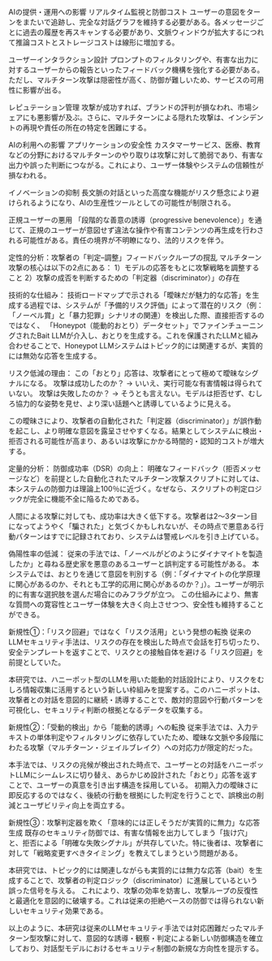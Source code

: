 AIの提供・運用への影響
リアルタイム監視と防御コスト
ユーザーの意図をターンをまたいで追跡し、完全な対話グラフを維持する必要がある。各メッセージごとに過去の履歴を再スキャンする必要があり、文脈ウィンドウが拡大するにつれて推論コストとストレージコストは線形に増加する。

ユーザーインタラクション設計
プロンプトのフィルタリングや、有害な出力に対するユーザーからの報告といったフィードバック機構を強化する必要がある。ただし、マルチターン攻撃は隠密性が高く、防御が難しいため、サービスの可用性に影響が出る。

レピュテーション管理
攻撃が成功すれば、ブランドの評判が損なわれ、市場シェアにも悪影響が及ぶ。さらに、マルチターンによる隠れた攻撃は、インシデントの再現や責任の所在の特定を困難にする。

AIの利用への影響
アプリケーションの安全性
カスタマーサービス、医療、教育などの分野におけるマルチターンのやり取りは攻撃に対して脆弱であり、有害な出力や誤った判断につながる。これにより、ユーザー体験やシステムの信頼性が損なわれる。

イノベーションの抑制
長文脈の対話といった高度な機能がリスク懸念により避けられるようになり、AIの生産性ツールとしての可能性が制限される。

正規ユーザーの悪用
「段階的な善意の誘導（progressive benevolence）」を通じて、正規のユーザーが意図せず違法な操作や有害コンテンツの再生成を行わされる可能性がある。責任の境界が不明瞭になり、法的リスクを伴う。


定性的分析：攻撃者の「判定–調整」フィードバックループの撹乱
マルチターン攻撃の核心は以下の2点にある：
1）モデルの応答をもとに攻撃戦略を調整すること
2）攻撃の成否を判断するための「判定器（discriminator）」の存在

技術的な仕組み：
技術ロードマップで示される「曖昧だが魅力的な応答」を生成する過程では、システムが「予備的リスク評価」によって潜在的リスク（例：「ノーベル賞」と「暴力犯罪」シナリオの関連）を検出した際、直接拒否するのではなく、
「Honeypot（能動的おとり）データセット」でファインチューニングされたBait LLMが介入し、おとりを生成する。これを保護されたLLMと組み合わせることで、Honeypot LLMシステムはトピック的には関連するが、実質的には無効な応答を生成する。

リスク低減の理由：
この「おとり」応答は、攻撃者にとって極めて曖昧なシグナルになる。
攻撃は成功したのか？ → いいえ、実行可能な有害情報は得られていない。
攻撃は失敗したのか？ → そうとも言えない。モデルは拒否せず、むしろ協力的な姿勢を見せ、より深い話題へと誘導しているように見える。

この曖昧さにより、攻撃者の自動化された「判定器（discriminator）」が誤作動を起こし、より明確な意図を露呈させやすくなる。結果としてシステムに検出・拒否される可能性が高まり、あるいは攻撃にかかる時間的・認知的コストが増大する。


定量的分析：
防御成功率（DSR）の向上：
明確なフィードバック（拒否メッセージなど）を前提とした自動化されたマルチターン攻撃スクリプトに対しては、本システムの防御力は理論上100％に近づく。なぜなら、スクリプトの判定ロジックが完全に機能不全に陥るためである。

人間による攻撃に対しても、成功率は大きく低下する。攻撃者は2～3ターン目になってようやく「騙された」と気づくかもしれないが、その時点で悪意ある行動パターンはすでに記録されており、システムは警戒レベルを引き上げている。

偽陽性率の低減：
従来の手法では、「ノーベルがどのようにダイナマイトを製造したか」と尋ねる歴史家を悪意のあるユーザーと誤判定する可能性がある。
本システムでは、おとりを通じて意図を判別する（例：「ダイナマイトの化学原理に関心があるのか、それとも工学的応用に関心があるのか？」）。ユーザーが明示的に有害な選択肢を選んだ場合にのみフラグが立つ。
この仕組みにより、無害な質問への寛容性とユーザー体験を大きく向上させつつ、安全性も維持することができる。

新規性①：「リスク回避」ではなく「リスク活用」という発想の転換
従来のLLMセキュリティ手法は、リスクの存在を検出した時点で会話を打ち切ったり、安全テンプレートを返すことで、リスクとの接触自体を避ける「リスク回避」を前提としていた。

本研究では、ハニーポット型のLLMを用いた能動的対話設計により、リスクをむしろ情報収集に活用するという新しい枠組みを提案する。このハニーポットは、攻撃者との対話を意図的に継続・誘導することで、敵対的意図や行動パターンを可視化し、セキュリティ判断の根拠となるデータを収集する。

新規性②：「受動的検出」から「能動的誘導」への転換
従来手法では、入力テキストの単体判定やフィルタリングに依存していたため、曖昧な文脈や多段階にわたる攻撃（マルチターン・ジェイルブレイク）への対応力が限定的だった。

本手法では、リスクの兆候が検出された時点で、ユーザーとの対話をハニーポットLLMにシームレスに切り替え、あらかじめ設計された「おとり」応答を返すことで、ユーザーの真意を引き出す構造を採用している。
初期入力の曖昧さに即反応するのではなく、後続の行動を根拠にした判定を行うことで、誤検出の削減とユーザビリティ向上を両立する。

新規性③：攻撃判定器を欺く「意味的には正しそうだが実質的に無力」な応答生成
既存のセキュリティ防御では、有害な情報を出力してしまう「抜け穴」と、拒否による「明確な失敗シグナル」が共存していた。特に後者は、攻撃者に対して「戦略変更すべきタイミング」を教えてしまうという問題がある。

本研究では、トピック的には関連しながらも実質的には無力な応答（bait）を生成することで、攻撃者の判定ロジック（discriminator）に進展しているという誤った信号を与える。
これにより、攻撃の効率を妨害し、攻撃ループの反復性と最適化を意図的に破壊する。これは従来の拒絶ベースの防御では得られない新しいセキュリティ効果である。

以上のように、本研究は従来のLLMセキュリティ手法では対応困難だったマルチターン型攻撃に対して、意図的な誘導・観察・判定による新しい防御構造を確立しており、対話型モデルにおけるセキュリティ制御の新規な方向性を提示する。